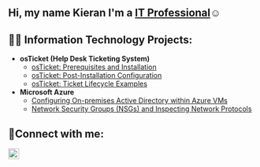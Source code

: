 ## Hi, my name Kieran I'm a <a href="[https://www.linkedin.com/in/kieran-pinnock-810090323?utm_source=share&utm_campaign=share_via&utm_content=profile&utm_medium=ios_app]">IT Professional</a>☺</h1>

<h2>👨‍💻 Information Technology Projects:</h2>

- <b>osTicket (Help Desk Ticketing System)</b>
  - [osTicket: Prerequisites and Installation](https://github.com/kieran9799/osticket-prereqs)
  - [osTicket: Post-Installation Configuration](https://github.com/kieran9799/post-install-config)
  - [osTicket: Ticket Lifecycle Examples](https://github.com/kieran9799/ticket-lifecycle)
- <b>Microsoft Azure</b>
  - [Configuring On-premises Active Directory within Azure VMs](https://github.com/kieran9799/configure-ad)
  - [Network Security Groups (NSGs) and Inspecting Network Protocols](https://github.com/kieran9799/azure-network-protocols)

<h2>🤳Connect with me:</h2>

[<img align="left" alt="Josh | LinkedIn" width="22px" src="https://cdn.jsdelivr.net/npm/simple-icons@v3/icons/linkedin.svg" />][linkedin]

[linkedin]: [https://www.linkedin.com/in/kieran-pinnock-810090323?utm_source=share&utm_campaign=share_via&utm_content=profile&utm_medium=ios_app]

